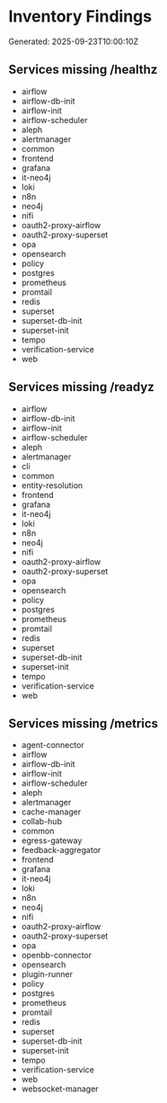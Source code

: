 # Inventory Findings

Generated: 2025-09-23T10:00:10Z

## Services missing /healthz

- airflow
- airflow-db-init
- airflow-init
- airflow-scheduler
- aleph
- alertmanager
- common
- frontend
- grafana
- it-neo4j
- loki
- n8n
- neo4j
- nifi
- oauth2-proxy-airflow
- oauth2-proxy-superset
- opa
- opensearch
- policy
- postgres
- prometheus
- promtail
- redis
- superset
- superset-db-init
- superset-init
- tempo
- verification-service
- web

## Services missing /readyz

- airflow
- airflow-db-init
- airflow-init
- airflow-scheduler
- aleph
- alertmanager
- cli
- common
- entity-resolution
- frontend
- grafana
- it-neo4j
- loki
- n8n
- neo4j
- nifi
- oauth2-proxy-airflow
- oauth2-proxy-superset
- opa
- opensearch
- policy
- postgres
- prometheus
- promtail
- redis
- superset
- superset-db-init
- superset-init
- tempo
- verification-service
- web

## Services missing /metrics

- agent-connector
- airflow
- airflow-db-init
- airflow-init
- airflow-scheduler
- aleph
- alertmanager
- cache-manager
- collab-hub
- common
- egress-gateway
- feedback-aggregator
- frontend
- grafana
- it-neo4j
- loki
- n8n
- neo4j
- nifi
- oauth2-proxy-airflow
- oauth2-proxy-superset
- opa
- openbb-connector
- opensearch
- plugin-runner
- policy
- postgres
- prometheus
- promtail
- redis
- superset
- superset-db-init
- superset-init
- tempo
- verification-service
- web
- websocket-manager
